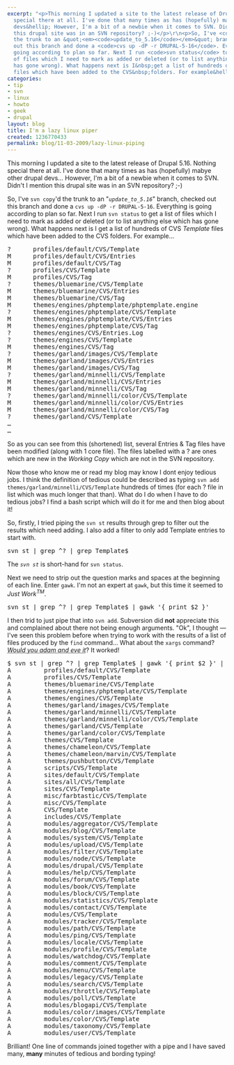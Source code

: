 ```yaml
---
excerpt: "<p>This morning I updated a site to the latest release of Drupal 5.16. Nothing
  special there at all. I've done that many times as has (hopefully) mabye other drupal
  devs&hellip; However, I'm a bit of a newbie when it comes to SVN. Didn't I mention
  this drupal site was in an SVN repository? ;-)</p>\r\n<p>So, I've <code>svn copy</code>'d
  the trunk to an &quot;<em><code>update_to_5.16</code></em>&quot; branch, checked
  out this branch and done a <code>cvs up -dP -r DRUPAL-5-16</code>. Everything is
  going according to plan so far. Next I run <code>svn status</code> to get a list
  of files which I need to mark as added or deleted (or to list anything else which
  has gone wrong). What happens next is I&nbsp;get a list of hundreds of CVS&nbsp;<em>Template</em>
  files which have been added to the CVS&nbsp;folders. For example&hellip;</p>\r\n"
categories:
- tip
- svn
- linux
- howto
- geek
- drupal
layout: blog
title: I'm a lazy linux piper
created: 1236770433
permalink: blog/11-03-2009/lazy-linux-piping
---
```

<p>This morning I updated a site to the latest release of Drupal 5.16. Nothing special there at all. I've done that many times as has (hopefully) mabye other drupal devs&hellip; However, I'm a bit of a newbie when it comes to SVN. Didn't I mention this drupal site was in an SVN repository? ;-)</p>
<p>So, I've <code>svn copy</code>'d the trunk to an &quot;<em><code>update_to_5.16</code></em>&quot; branch, checked out this branch and done a <code>cvs up -dP -r DRUPAL-5-16</code>. Everything is going according to plan so far. Next I run <code>svn status</code> to get a list of files which I need to mark as added or deleted (or to list anything else which has gone wrong). What happens next is I&nbsp;get a list of hundreds of CVS&nbsp;<em>Template</em> files which have been added to the CVS&nbsp;folders. For example&hellip;</p>
<!--break-->
<pre>
?      profiles/default/CVS/Template
M      profiles/default/CVS/Entries
M      profiles/default/CVS/Tag
?      profiles/CVS/Template
M      profiles/CVS/Tag
?      themes/bluemarine/CVS/Template
M      themes/bluemarine/CVS/Entries
M      themes/bluemarine/CVS/Tag
M      themes/engines/phptemplate/phptemplate.engine
?      themes/engines/phptemplate/CVS/Template
M      themes/engines/phptemplate/CVS/Entries
M      themes/engines/phptemplate/CVS/Tag
?      themes/engines/CVS/Entries.Log
?      themes/engines/CVS/Template
M      themes/engines/CVS/Tag
?      themes/garland/images/CVS/Template
M      themes/garland/images/CVS/Entries
M      themes/garland/images/CVS/Tag
?      themes/garland/minnelli/CVS/Template
M      themes/garland/minnelli/CVS/Entries
M      themes/garland/minnelli/CVS/Tag
?      themes/garland/minnelli/color/CVS/Template
M      themes/garland/minnelli/color/CVS/Entries
M      themes/garland/minnelli/color/CVS/Tag
?      themes/garland/CVS/Template
&hellip;
&hellip;
</pre>
<p>So as you can see from this (shortened) list, several Entries &amp; Tag files have been modified (along with 1 core file). The files labelled with a ? are ones which are new in the <em>Working Copy</em> which are not in the SVN repository.</p>
<p>Now those who know me or read my blog may know I dont enjoy tedious jobs. I think the definition of tedious could be described as typing <code>svn add themes/garland/minnelli/CVS/Template</code> hundreds of times (for each ? file in list which was much longer that than). What do I do when I have to do tedious jobs? I find a bash script which will do it for me and then blog about it!</p>
<p>So, firstly, I tried piping the <code>svn st</code> results through grep to filter out the results which need adding. I also add a filter to only add Template entries to start with.</p>
<pre language="bash">
svn st | grep ^? | grep Template$</pre>
<p>The <code><em>svn st</em></code> is short-hand for <code>svn status</code>.</p>
<p>Next we need to strip out the question marks and spaces at the beginning of each line. Enter <code>gawk</code>. I'm not an expert at <code>gawk</code>, but this time it seemed to <em>Just Work<sup>TM</sup></em>.</p>
<pre language="bash">
svn st | grep ^? | grep Template$ | gawk '{ print $2 }'</pre>
<p>I then trid to just pipe that into <code>svn add</code>. Subversion did <strong>not</strong> appreciate this and complained about there not being enough arguments. &quot;Ok&quot;, I thought &mdash; I've seen this problem before when trying to work with the results of a list of files produced by the <code>find</code> command&hellip; What about the <code>xargs</code> command? <em><abbr title="English slang for 'Would you believe it'">Would you adam and eve it</abbr></em>? It worked!</p>
<pre language="bash">
$ svn st | grep ^? | grep Template$ | gawk '{ print $2 }' | xargs svn add
A         profiles/default/CVS/Template
A         profiles/CVS/Template
A         themes/bluemarine/CVS/Template
A         themes/engines/phptemplate/CVS/Template
A         themes/engines/CVS/Template
A         themes/garland/images/CVS/Template
A         themes/garland/minnelli/CVS/Template
A         themes/garland/minnelli/color/CVS/Template
A         themes/garland/CVS/Template
A         themes/garland/color/CVS/Template
A         themes/CVS/Template
A         themes/chameleon/CVS/Template
A         themes/chameleon/marvin/CVS/Template
A         themes/pushbutton/CVS/Template
A         scripts/CVS/Template
A         sites/default/CVS/Template
A         sites/all/CVS/Template
A         sites/CVS/Template
A         misc/farbtastic/CVS/Template
A         misc/CVS/Template
A         CVS/Template
A         includes/CVS/Template
A         modules/aggregator/CVS/Template
A         modules/blog/CVS/Template
A         modules/system/CVS/Template
A         modules/upload/CVS/Template
A         modules/filter/CVS/Template
A         modules/node/CVS/Template
A         modules/drupal/CVS/Template
A         modules/help/CVS/Template
A         modules/forum/CVS/Template
A         modules/book/CVS/Template
A         modules/block/CVS/Template
A         modules/statistics/CVS/Template
A         modules/contact/CVS/Template
A         modules/CVS/Template
A         modules/tracker/CVS/Template
A         modules/path/CVS/Template
A         modules/ping/CVS/Template
A         modules/locale/CVS/Template
A         modules/profile/CVS/Template
A         modules/watchdog/CVS/Template
A         modules/comment/CVS/Template
A         modules/menu/CVS/Template
A         modules/legacy/CVS/Template
A         modules/search/CVS/Template
A         modules/throttle/CVS/Template
A         modules/poll/CVS/Template
A         modules/blogapi/CVS/Template
A         modules/color/images/CVS/Template
A         modules/color/CVS/Template
A         modules/taxonomy/CVS/Template
A         modules/user/CVS/Template
</pre>
<p>Brilliant!&nbsp;One line of commands joined together with a pipe and I have saved many, <strong>many</strong> minutes of tedious and bording typing!</p>
